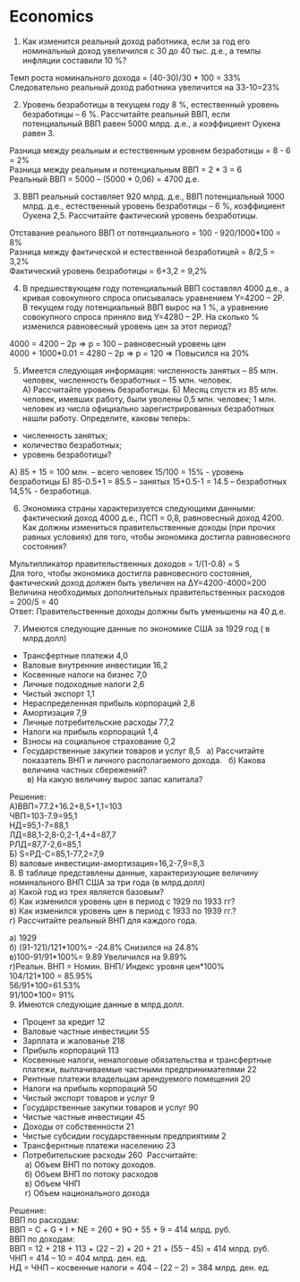 # Economics

1. Как изменится реальный доход работника, если за год его номинальный доход увеличился с 30 до 40 тыс. д.е., а темпы инфляции составили 10 %?  

Темп роста номинального дохода = (40-30)/30 \* 100 = 33%  
Следовательно реальный доход работника увеличится на 33-10=23%  

2. Уровень безработицы в текущем году 8 %, естественный уровень безработицы – 6 %. Рассчитайте реальный ВВП, если потенциальный ВВП равен 5000 млрд. д.е., а коэффициент Оукена равен 3.

Разница между реальным и естественным уровнем безработицы = 8 - 6 = 2%  
Разница между реальным и потенциальным ВВП = 2 \* 3 = 6   
Реальный ВВП = 5000 – (5000 \* 0,06) = 4700 д.е.  

3. ВВП реальный составляет 920 млрд. д.е., ВВП потенциальный 1000 млрд. д.е., естественный уровень безработицы – 6 %, коэффициент Оукена 2,5. Рассчитайте фактический уровень безработицы.

Отставание реального ВВП от потенциального = 100 - 920/1000\*100 = 8%  
Разница между фактической и естественной безработицей = 8/2,5 = 3,2%  
Фактический уровень безработицы = 6+3,2 = 9,2%  

4. В предшествующем году потенциальный ВВП составлял 4000 д.е., а кривая совокупного спроса описывалась уравнением Y=4200 – 2P. В текущем году потенциальный ВВП вырос на 1 %, а уравнение совокупного спроса приняло вид Y=4280 – 2P. На сколько % изменился равновесный уровень цен за этот период?

4000 = 4200 – 2р => p = 100 – равновесный уровень цен  
4000 + 1000\*0.01 = 4280 – 2р => p = 120 => Повысился на 20%  

5. Имеется следующая информация: численность занятых – 85 млн. человек, численность безработных – 15 млн. человек.  
А) Рассчитайте уровень безработицы.
Б) Месяц спустя из 85 млн. человек, имевших работу, были уволены 0,5 млн. человек; 1 млн. человек из числа официально зарегистрированных безработных нашли работу. Определите, каковы теперь:  
- численность занятых;
- количество безработных;
- уровень безработицы?

А) 85 + 15 = 100 млн. – всего человек
15/100 = 15% - уровень безработицы
Б) 85-0.5+1 = 85.5 – занятых
15+0.5-1 = 14.5 – безработных
14,5% - безработица.

6. Экономика страны характеризуется следующими данными: фактический доход 4000 д.е., ПСП = 0,8, равновесный доход 4200. Как должны измениться правительственные доходы (при прочих равных условиях) для того, чтобы экономика достигла равновесного состояния?
   
Мультипликатор правительственных доходов = 1/(1-0.8) = 5  
Для того, чтобы экономика достигла равновесного состояния, фактический доход должен быть увеличен на ΔY=4200-4000=200  
Величина необходимых дополнительных правительственных расходов = 200/5 = 40  
Ответ: Правительственные доходы должны быть уменьшены на 40 д.е.  

7. Имеются следующие данные по экономике США за 1929 год ( в млрд.долл)
- Трансфертные платежи                                               4,0
- Валовые внутренние инвестиции                             16,2
- Косвенные налоги на бизнес                                      7,0
- Личные подоходные налоги                                       2,6
- Чистый экспорт                                                             1,1
- Нераспределенная прибыль корпораций                 2,8
- Амортизация                                                                  7,9
- Личные потребительские расходы                           77,2
- Налоги на прибыль корпораций                                1,4
- Взносы на социальное страхование                           0,2
- Государственные закупки товаров и услуг               8,5
 
а) Рассчитайте показатель ВНП и личного располагаемого дохода.
 
б) Какова величина частных сбережений?   
 
в) На какую величину вырос запас капитала?

Решение:  
А)ВВП=77.2+16.2+8,5+1,1=103  
ЧВП=103-7.9=95,1  
НД=95,1-7=88,1  
ЛД=88,1-2,8-0,2-1,4+4=87,7  
РЛД=87,7-2,6=85,1  
Б) S=РД-С=85,1-77,2=7,9  
В) валовые инвестиции-амортизация=16,2-7,9=8,3  
8.  В таблице представлены данные, характеризующие величину номинального ВНП США за три года (в млрд.долл)  
а) Какой год из трех является базовым?  
б) Как изменился уровень цен в период с 1929 по 1933 гг?  
в) Как изменился уровень цен в период с 1933 по 1939 гг.?  
г) Рассчитайте реальный ВНП для каждого года.  


а) 1929  
б) (91-121)/121\*100%= -24.8%  Снизился на 24.8%  
в)100-91/91\*100%= 9.89  Увеличился на 9.89%   
г)Реальн. ВНП = Номин. ВНП/ Индекс уровня цен\*100%  
104/121\*100 = 85.95%  
56/91\*100=61.53%  
91/100\*100= 91%  
9. Имеются следующие данные в млрд.долл.
- Процент за кредит                                                           12
- Валовые частные инвестиции                                       55
- Зарплата и жалованье                                                   218
- Прибыль корпораций                                                    113
- Косвенные налоги, неналоговые обязательства и трансфертные платежи, выплачиваемые частными предпринимателями                                      22
- Рентные платежи владельцам арендуемого помещения                                                                         20
- Налоги на прибыль корпораций                                   50
- Чистый экспорт товаров и услуг                                     9
- Государственные закупки товаров и услуг                   90
- Чистые частные инвестиции                                         45
- Доходы от собственности                                              21
- Чистые субсидии государственным предприятиям    2
- Трансфернтные платежи населению                             23
- Потребительские расходы                                             260 
 Рассчитайте:  
 а) Объем ВНП по потоку доходов.  
 б) Объем ВНП по потоку расходов  
 в) Объем ЧНП  
 г) Объем национального дохода  

Решение:  
ВВП по расходам:  
ВВП = С + G + I + NE = 260 + 90 + 55 + 9 = 414 млрд. руб.  
ВВП по доходам:  
ВВП = 12 + 218 + 113 + (22 – 2) + 20 + 21 + (55 – 45) = 414 млрд. руб.  
ЧНП = 414 – 10 = 404 млрд. ден. ед.  
НД = ЧНП – косвенные налоги = 404 – (22 – 2) = 384 млрд. ден. ед.  

